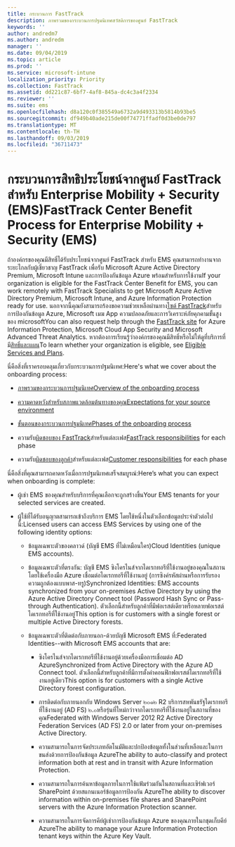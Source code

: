 ```yaml
---
title: กระบวนการ FastTrack
description: ภาพรวมของกระบวนการปฐมนิเทศสวัสดิการของศูนย์ FastTrack
keywords: ''
author: andredm7
ms.author: andredm
manager: ''
ms.date: 09/04/2019
ms.topic: article
ms.prod: ''
ms.service: microsoft-intune
localization_priority: Priority
ms.collection: FastTrack
ms.assetid: dd221c87-6bf7-4af8-845a-dc4c3a4f2334
ms.reviewer: ''
ms.suite: ems
ms.openlocfilehash: d8a120c0f385549a6732a9d493313b5814b93be5
ms.sourcegitcommit: df949b40ade215de00f74771ffadf0d3be0de797
ms.translationtype: MT
ms.contentlocale: th-TH
ms.lasthandoff: 09/03/2019
ms.locfileid: "36711473"
---
```

# <a name="fasttrack-center-benefit-process-for-enterprise-mobility--security-ems"></a><span data-ttu-id="47c4b-103">กระบวนการสิทธิประโยชน์จากศูนย์ FastTrack สำหรับ Enterprise Mobility + Security (EMS)</span><span class="sxs-lookup"><span data-stu-id="47c4b-103">FastTrack Center Benefit Process for Enterprise Mobility + Security (EMS)</span></span>
<span data-ttu-id="47c4b-104">ถ้าองค์กรของคุณมีสิทธิ์ได้รับประโยชน์จากศูนย์ FastTrack สำหรับ EMS คุณสามารถทำงานจากระยะไกลกับผู้เชี่ยวชาญ FastTrack เพื่อรับ Microsoft Azure Active Directory Premium, Microsoft Intune และการป้องกันข้อมูล Azure พร้อมสำหรับการใช้งาน</span><span class="sxs-lookup"><span data-stu-id="47c4b-104">If your organization is eligible for the FastTrack Center Benefit for EMS, you can work remotely with FastTrack Specialists to get Microsoft Azure Active Directory Premium, Microsoft Intune, and Azure Information Protection ready for use.</span></span> <span data-ttu-id="47c4b-105">นอกจากนี้คุณยังสามารถร้องขอความช่วยเหลือผ่านทาง[ไซต์ FastTrack](https://www.microsoft.com/fasttrack/microsoft-365/ems)สำหรับการป้องกันข้อมูล Azure, Microsoft เมฆ App ความปลอดภัยและการวิเคราะห์ภัยคุกคามขั้นสูงของ microsoft</span><span class="sxs-lookup"><span data-stu-id="47c4b-105">You can also request help through the [FastTrack site](https://www.microsoft.com/fasttrack/microsoft-365/ems) for Azure Information Protection, Microsoft Cloud App Security and Microsoft Advanced Threat Analytics.</span></span> <span data-ttu-id="47c4b-106">หากต้องการเรียนรู้ว่าองค์กรของคุณมีสิทธิ์หรือไม่ให้ดูที่บริการที่มี[สิทธิ์และแผน](M365-eligible-services-and-plans.md)</span><span class="sxs-lookup"><span data-stu-id="47c4b-106">To learn whether your organization is eligible, see [Eligible Services and Plans](M365-eligible-services-and-plans.md).</span></span>


<span data-ttu-id="47c4b-107">นี่คือสิ่งที่เราครอบคลุมเกี่ยวกับกระบวนการปฐมนิเทศ:</span><span class="sxs-lookup"><span data-stu-id="47c4b-107">Here's what we cover about the onboarding process:</span></span>

-   [<span data-ttu-id="47c4b-108">ภาพรวมของกระบวนการปฐมนิเทศ</span><span class="sxs-lookup"><span data-stu-id="47c4b-108">Overview of the onboarding process</span></span>](EMS-fasttrack-benefit-overview.md)

-   [<span data-ttu-id="47c4b-109">ความคาดหวังสำหรับสภาพแวดล้อมต้นทางของคุณ</span><span class="sxs-lookup"><span data-stu-id="47c4b-109">Expectations for your source environment</span></span>](EMS-source-environment-expectations.md)

-   [<span data-ttu-id="47c4b-110">ขั้นตอนของกระบวนการปฐมนิเทศ</span><span class="sxs-lookup"><span data-stu-id="47c4b-110">Phases of the onboarding process</span></span>](EMS-onboarding-phases.md)

-   <span data-ttu-id="47c4b-111">ความรับ[ผิดชอบของ FastTrack](EMS-fasttrack-responsibilities.md)สำหรับแต่ละเฟส</span><span class="sxs-lookup"><span data-stu-id="47c4b-111">[FastTrack responsibilities](EMS-fasttrack-responsibilities.md) for each phase</span></span>

-   <span data-ttu-id="47c4b-112">ความรับ[ผิดชอบของลูกค้า](EMS-your-responsibilities.md)สำหรับแต่ละเฟส</span><span class="sxs-lookup"><span data-stu-id="47c4b-112">[Customer responsibilities](EMS-your-responsibilities.md) for each phase</span></span>

<span data-ttu-id="47c4b-113">นี่คือสิ่งที่คุณสามารถคาดหวังเมื่อการปฐมนิเทศเสร็จสมบูรณ์:</span><span class="sxs-lookup"><span data-stu-id="47c4b-113">Here’s what you can expect when onboarding is complete:</span></span>

-   <span data-ttu-id="47c4b-114">ผู้เช่า EMS ของคุณสำหรับบริการที่คุณเลือกจะถูกสร้างขึ้น</span><span class="sxs-lookup"><span data-stu-id="47c4b-114">Your EMS tenants for your selected services are created.</span></span>

-   <span data-ttu-id="47c4b-115">ผู้ใช้ที่ได้รับอนุญาตสามารถเข้าถึงบริการ EMS โดยใช้หนึ่งในตัวเลือกข้อมูลประจำตัวต่อไปนี้:</span><span class="sxs-lookup"><span data-stu-id="47c4b-115">Licensed users can access EMS Services by using one of the following identity options:</span></span>

    -   <span data-ttu-id="47c4b-116">ข้อมูลเฉพาะตัวของคลาวด์ (บัญชี EMS ที่ไม่เหมือนใคร)</span><span class="sxs-lookup"><span data-stu-id="47c4b-116">Cloud Identities (unique EMS accounts).</span></span>

    -   <span data-ttu-id="47c4b-117">ข้อมูลเฉพาะตัวที่ตรงกัน: บัญชี EMS ซิงโครไนส์จากไดเรกทอรีที่ใช้งานอยู่ของคุณในสถานโดยใช้เครื่องมือ Azure เชื่อมต่อไดเรกทอรีที่ใช้งานอยู่ (การซิงค์รหัสผ่านหรือการรับรองความถูกต้องแบบพาส-ทรู)</span><span class="sxs-lookup"><span data-stu-id="47c4b-117">Synchronized Identities: EMS accounts synchronized from your on-premises Active Directory by using the Azure Active Directory Connect tool (Password Hash Sync or Pass-through Authentication).</span></span> <span data-ttu-id="47c4b-118">ตัวเลือกนี้สำหรับลูกค้าที่มีฟอเรสต์เดียวหรือหลายฟอเรสต์ไดเรกทอรีที่ใช้งานอยู่</span><span class="sxs-lookup"><span data-stu-id="47c4b-118">This option is for customers with a single forest or multiple Active Directory forests.</span></span>

    -   <span data-ttu-id="47c4b-119">ข้อมูลเฉพาะตัวที่ติดต่อกับภายนอก-ด้วยบัญชี Microsoft EMS ที่:</span><span class="sxs-lookup"><span data-stu-id="47c4b-119">Federated Identities--with Microsoft EMS accounts that are:</span></span>

        -   <span data-ttu-id="47c4b-120">ซิงโครไนส์จากไดเรกทอรีที่ใช้งานอยู่ด้วยเครื่องมือการเชื่อมต่อ AD Azure</span><span class="sxs-lookup"><span data-stu-id="47c4b-120">Synchronized from Active Directory with the Azure AD Connect tool.</span></span> <span data-ttu-id="47c4b-121">ตัวเลือกนี้สำหรับลูกค้าที่มีการตั้งค่าคอนฟิกฟอเรสต์ไดเรกทอรีที่ใช้งานอยู่เดียว</span><span class="sxs-lookup"><span data-stu-id="47c4b-121">This option is for customers with a single Active Directory forest configuration.</span></span>

        -   <span data-ttu-id="47c4b-122">การติดต่อกับภายนอกกับ Windows Server ๒๐๑๒ R2 บริการสหพันธรัฐไดเรกทอรีที่ใช้งานอยู่ (AD FS) ๒.๐หรือรุ่นที่ใหม่กว่าจากไดเรกทอรีที่ใช้งานอยู่ในสถานที่ของคุณ</span><span class="sxs-lookup"><span data-stu-id="47c4b-122">Federated with Windows Server 2012 R2 Active Directory Federation Services (AD FS) 2.0 or later from your on-premises Active Directory.</span></span>

        -   <span data-ttu-id="47c4b-123">ความสามารถในการจัดประเภทอัตโนมัติและปกป้องข้อมูลทั้งในส่วนที่เหลือและในการขนส่งด้วยการป้องกันข้อมูล Azure</span><span class="sxs-lookup"><span data-stu-id="47c4b-123">The ability to auto-classify and protect information both at rest and in transit with Azure Information Protection.</span></span> 

        -   <span data-ttu-id="47c4b-124">ความสามารถในการค้นหาข้อมูลภายในการใช้แฟ้มร่วมกันในสถานที่และเซิร์ฟเวอร์ SharePoint ด้วยสแกนเนอร์ข้อมูลการป้องกัน Azure</span><span class="sxs-lookup"><span data-stu-id="47c4b-124">The ability to discover information within on-premises file shares and SharePoint servers with the Azure Information Protection scanner.</span></span> 

        -   <span data-ttu-id="47c4b-125">ความสามารถในการจัดการคีย์ผู้เช่าการป้องกันข้อมูล Azure ของคุณภายในกชุดเก็บคีย์ Azure</span><span class="sxs-lookup"><span data-stu-id="47c4b-125">The ability to manage your Azure Information Protection tenant keys within the Azure Key Vault.</span></span> 
